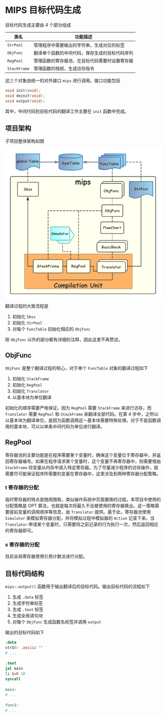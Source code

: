 # MIPS 目标代码生成

目标代码生成主要由 4 个部分组成

| 类名         | 功能描述                                       |
| ------------ | ---------------------------------------------- |
| `StrPool`    | 管理程序中需要输出的字符串，生成对应的标签     |
| `ObjFunc`    | 翻译单个函数的中间代码，保存生成的目标代码序列 |
| `RegPool`    | 管理函数的寄存器池，在目标代码需要时设置寄存器 |
| `StackFrame` | 管理函数的栈帧，生成访存指令                   |

这三个对象由统一的对外接口 `mips` 进行调用。接口功能包括

```cpp
void init(void);
void deinit(void);
void output(void);
```

其中，中间代码到目标代码的翻译工作主要在 `init` 函数中完成。

## 项目架构

子项目整体架构如图

![mips_structure](./img/mips_structure.png)

翻译过程的大致流程是

1. 初始化 `Sbss` 
2. 初始化 `StrPool`
3. 对每个 `FuncTable` 初始化相应的 `ObjFunc`

除 `ObjFunc` 以外的部分都有详细的注释，因此这里不再赘述。

## ObjFunc

`ObjFunc` 是整个翻译过程的核心。对于单个 `FuncTable` 对象的翻译过程如下

1. 初始化 `StackFrame`
2. 初始化 `RegPool`
3. 初始化 `Translator`
4. 以基本块为单位翻译

初始化的顺序需要严格保证，因为 `RegPool` 需要 `StackFrame` 来进行访存，而 `Translator` 需要 `RegPool` 和 `StackFrame` 来翻译全部代码。在第 4 步中，之所以以基本块为翻译单位，是因为函数调用这一基本块需要特殊处理。对于不是函数调用的基本块，可以以单条中间代码为单位进行翻译。

## RegPool

寄存器池的主要功能是在程序需要某个变量时，确保这个变量位于寄存器中，并返回寄存器编号。如果在程序请求某个变量时，这个变量不再寄存器中，则需要借由 `StackFrame` 将变量从内存中调入特定寄存器。为了尽量减少程序的访存操作，就需要尽可能保证程序所需要的变量在寄存器中，这里涉及到两种寄存器分配策略。

### t 寄存器的分配

临时寄存器的特点是随用随取，类似操作系统中页面置换的过程。本项目中使用的分配策略是 OPT 算法，也就是每次将最久不会被使用的寄存器换出。这一策略需要提前变量的调用顺序等信息，由 `Translator` 提供。基于此，寄存器池使用 `Simulator` 来模拟寄存器分配，并将模拟过程中模拟器的 `Action` 记录下来。当 `Translator` 申请某个变量时，只需要将之前记录的行为执行一次，然后返回相应的寄存器即可。

### s 寄存器的分配

目前全局寄存器使用引用计数法进行分配。

## 目标代码结构

`mips::output()` 函数用于输出翻译后的目标代码。输出目标代码的流程如下

1. 生成 `.data` 标签
2. 生成字符串标签
3. 生成 `.text` 标签
4. 生成全局语句块
5. 对每个 `ObjFunc` 生成函数名标签并调用 `output`

输出的目标代码如下

```mips
.data
str$0: .asciiz ""
# ...

.text
jal main
li $v0 10
syscall

main:
# ...

func1:
# ...
```
